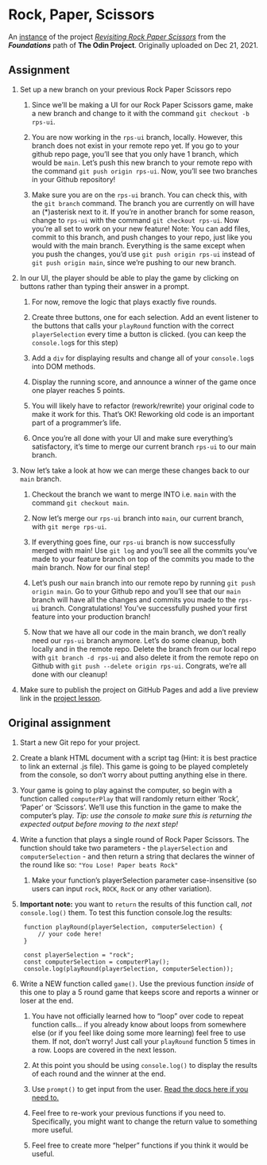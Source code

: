 # Rock, Paper, Scissors

An [instance](https://blyzp.github.io/rock-paper-scissors/) of the project [*Revisiting Rock Paper Scissors*](https://www.theodinproject.com/paths/foundations/courses/foundations/lessons/revisiting-rock-paper-scissors) from the ***Foundations*** path of **The Odin Project**. Originally uploaded on Dec 21, 2021.


## Assignment

1. Set up a new branch on your previous Rock Paper Scissors repo

    1. Since we’ll be making a UI for our Rock Paper Scissors game, make a new branch and change to it with the command `git checkout -b rps-ui`.

    2. You are now working in the `rps-ui` branch, locally. However, this branch does not exist in your remote repo yet. If you go to your github repo page, you’ll see that you only have 1 branch, which would be `main`. Let’s push this new branch to your remote repo with the command `git push origin rps-ui`. Now, you’ll see two branches in your Github repository!
    
    3. Make sure you are on the `rps-ui` branch. You can check this, with the `git branch` command. The branch you are currently on will have an (*)asterisk next to it. If you’re in another branch for some reason, change to `rps-ui` with the command `git checkout rps-ui`. Now you’re all set to work on your new feature! Note: You can add files, commit to this branch, and push changes to your repo, just like you would with the main branch. Everything is the same except when you push the changes, you’d use `git push origin rps-ui` instead of `git push origin main`, since we’re pushing to our new branch.

2. In our UI, the player should be able to play the game by clicking on buttons rather than typing their answer in a prompt.

    1. For now, remove the logic that plays exactly five rounds.
    
    2. Create three buttons, one for each selection. Add an event listener to the buttons that calls your `playRound` function with the correct `playerSelection` every time a button is clicked. (you can keep the `console.log`s for this step)

    3. Add a `div` for displaying results and change all of your `console.log`s into DOM methods.

    4. Display the running score, and announce a winner of the game once one player reaches 5 points.

    5. You will likely have to refactor (rework/rewrite) your original code to make it work for this. That’s OK! Reworking old code is an important part of a programmer’s life.

    6. Once you’re all done with your UI and make sure everything’s satisfactory, it’s time to merge our current branch `rps-ui` to our main branch.

3. Now let’s take a look at how we can merge these changes back to our `main` branch.

    1. Checkout the branch we want to merge INTO i.e. `main` with the command `git checkout main`.

    2. Now let’s merge our `rps-ui` branch into `main`, our current branch, with `git merge rps-ui`.

    3. If everything goes fine, our `rps-ui` branch is now successfully merged with main! Use `git log` and you’ll see all the commits you’ve made to your feature branch on top of the commits you made to the main branch. Now for our final step!

    4. Let’s push our `main` branch into our remote repo by running `git push origin main`. Go to your Github repo and you’ll see that our `main` branch will have all the changes and commits you made to the `rps-ui` branch. Congratulations! You’ve successfully pushed your first feature into your production branch!

    5. Now that we have all our code in the main branch, we don’t really need our `rps-ui` branch anymore. Let’s do some cleanup, both locally and in the remote repo. Delete the branch from our local repo with `git branch -d rps-ui` and also delete it from the remote repo on Github with `git push --delete origin rps-ui`. Congrats, we’re all done with our cleanup!

4. Make sure to publish the project on GitHub Pages and add a live preview link in the [project lesson](https://www.theodinproject.com/paths/foundations/courses/foundations/lessons/rock-paper-scissors).


## Original assignment

1. Start a new Git repo for your project.

2. Create a blank HTML document with a script tag (Hint: it is best practice to link an external .js file). This game is going to be played completely from the console, so don’t worry about putting anything else in there.

3. Your game is going to play against the computer, so begin with a function called `computerPlay` that will randomly return either ‘Rock’, ‘Paper’ or ‘Scissors’. We’ll use this function in the game to make the computer’s play. *Tip: use the console to make sure this is returning the expected output before moving to the next step!*

4. Write a function that plays a single round of Rock Paper Scissors. The function should take two parameters - the `playerSelection` and `computerSelection` - and then return a string that declares the winner of the round like so: `"You Lose! Paper beats Rock"`

    1. Make your function’s playerSelection parameter case-insensitive (so users can input `rock`, `ROCK`, `RocK` or any other variation). 

5. **Important note:** you want to `return` the results of this function call, *not* `console.log()` them. To test this function console.log the results:

        function playRound(playerSelection, computerSelection) {
            // your code here!
        }

        const playerSelection = "rock";
        const computerSelection = computerPlay();
        console.log(playRound(playerSelection, computerSelection));

6. Write a NEW function called `game()`. Use the previous function *inside* of this one to play a 5 round game that keeps score and reports a winner or loser at the end.

    1. You have not officially learned how to “loop” over code to repeat function calls… if you already know about loops from somewhere else (or if you feel like doing some more learning) feel free to use them. If not, don’t worry! Just call your `playRound` function 5 times in a row. Loops are covered in the next lesson.
    
    2. At this point you should be using `console.log()` to display the results of each round and the winner at the end.

    3. Use `prompt()` to get input from the user. [Read the docs here if you need to.](https://developer.mozilla.org/en-US/docs/Web/API/Window/prompt)

    4. Feel free to re-work your previous functions if you need to. Specifically, you might want to change the return value to something more useful.

    5. Feel free to create more “helper” functions if you think it would be useful.